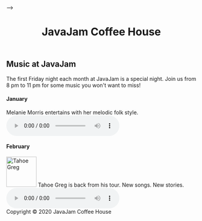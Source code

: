 <!DOCTYPE html>
-->
<html lang="en"><head><meta http-equiv="Content-Type" content="text/html; charset=UTF-8">
<title>JavaJam Coffee House Music</title>

<meta name="viewport" content="width=device-width, initial-scale=1.0">
<link rel="stylesheet" href="./JavaJam Coffee House Music_files/javajam.css">
<!--[if lt IE 9]>
<script src="http://html5shim.googlecode.com/svn/trunk/html5.js">
</script>
<![endif]-->
</head>
<body>
<div id="wrapper">
<header>
<h1>JavaJam Coffee House</h1>
</header>
<nav>
<ul>
 
</ul>
</nav>
<main>
<div id="heroguitar"></div>
<h2>Music at JavaJam</h2>
<p>The first Friday night each month at JavaJam is a special night. Join us from 8 pm to 11 pm for some music you won't want to miss!</p>
<h4>January</h4>
<div class="details">
<a href<img src="./JavaJam Coffee House Music_files/melaniethumb.jpg" class="floatleft" alt="Melanie Morris" width="80" height="80"></a>Melanie Morris entertains with her melodic folk style.
<audio controls="controls">
      <source src="melanie.mp3" type="audio/mpeg">
      <source src="melanie.ogg" type="audio/ogg">
      mp3">Download the Audio File</a> (MP3)
</audio>
</div>

<h4>February</h4>
<div class="details">
<img src="./JavaJam Coffee House Music_files/gregthumb.jpg" class="floatleft" alt="Tahoe Greg" width="80" height="80"></a>
Tahoe Greg is back from his tour. New songs. New stories.
<audio controls="controls">
      <source src="greg.mp3" type="audio/mpeg">
      <source src="greg.ogg" type="audio/ogg">
      
</audio>
</div>

</main>
<footer>
Copyright © 2020 JavaJam Coffee House<br>
</footer>
</div>


</body></html>
